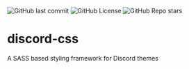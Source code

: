 <p align="center">

![GitHub last commit](https://img.shields.io/github/last-commit/Arczius/discord-css?style=for-the-badge)
![GitHub License](https://img.shields.io/github/license/Arczius/discord-css?style=for-the-badge)
![GitHub Repo stars](https://img.shields.io/github/stars/Arczius/discord-css?style=for-the-badge)

</p>

# discord-css
A SASS based styling framework for Discord themes